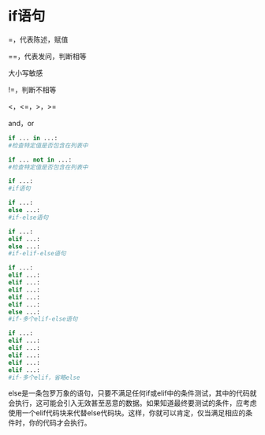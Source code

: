 # if语句

=，代表陈述，赋值

==，代表发问，判断相等

大小写敏感

!=，判断不相等

&lt;，&lt;=，&gt;，&gt;=

and，or

```python
if ... in ...:
#检查特定值是否包含在列表中
```

```python
if ... not in ...:
#检查特定值是否包含在列表中
```

```python
if ...:
#if语句
```

```python
if ...:
else ...:
#if-else语句
```

```python
if ...:
elif ...:
else ...:    
#if-elif-else语句
```

```python
if ...:
elif ...:
elif ...:
elif ...:
elif ...:
elif ...:
else ...:
#if-多个elif-else语句
```

```python
if ...:
elif ...:
elif ...:
elif ...:
elif ...:
elif ...:
#if-多个elif，省略else
```

else是一条包罗万象的语句，只要不满足任何if或elif中的条件测试，其中的代码就会执行，这可能会引入无效甚至恶意的数据。如果知道最终要测试的条件，应考虑使用一个elif代码块来代替else代码块。这样，你就可以肯定，仅当满足相应的条件时，你的代码才会执行。

